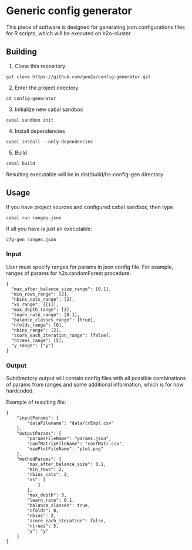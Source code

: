 # Generic config generator

This piece of software is designed for generating json configurations files for 
R scripts, which will be executed on h2o-cluster.

## Building

1. Clone this repository.
```
git clone https://github.com/geo2a/config-generator.git
```

2. Enter the project directory 
```
cd config-generator
```

3. Initialize new cabal sandbox 
```
cabal sandbox init
```

4. Install dependencies
```
cabal install --only-dependencies
``` 

5. Build 
```
cabal build
```

Resulting executable will be in dist/build/hs-config-gen directory

## Usage

If you have project sources and configured cabal sandbox, then type
```
cabal run ranges.json
```

If all you have is just an executable: 
```
cfg-gen ranges.json
``` 

### Input

User must specify ranges for params in json config file. For example, 
ranges of params for h2o.randomForest procedure: 

```
{
  "max_after_balance_size_range": [0.1],
  "min_rows_range": [2],
  "nbins_cats_range": [2],
  "xs_range": [[1]],
  "max_depth_range": [3],
  "learn_rate_range": [0.1],
  "balance_classes_range": [true],
  "nfolds_range": [0],
  "nbins_range": [2],
  "score_each_iteration_range": [false],
  "ntrees_range": [5],
  "y_range": ["y"]
}
``` 

### Output

Subdirectory output will contain config files with all possible combinations of 
params from ranges and some additional information, which is for now hardcoded.

Example of resulting file: 
```
{
    "inputParams": {
        "dataFilename": "data/trEmpt.csv"
    },
    "outputParams": {
        "paramsFileName": "params.json",
        "confMatrixFileName": "confMatr.csv",
        "msePlotFileName": "plot.png"
    },
    "methodParams": {
        "max_after_balance_size": 0.1,
        "min_rows": 2,
        "nbins_cats": 2,
        "xs": [
            1
        ],
        "max_depth": 3,
        "learn_rate": 0.1,
        "balance_classes": true,
        "nfolds": 0,
        "nbins": 2,
        "score_each_iteration": false,
        "ntrees": 5,
        "y": "y"
    }
}
```